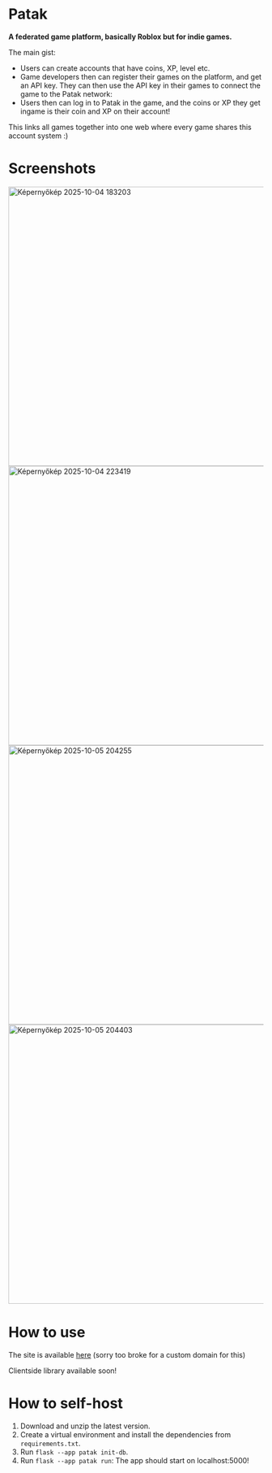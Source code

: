# Patak

**A federated game platform, basically Roblox but for indie games.**

The main gist:
- Users can create accounts that have coins, XP, level etc.
- Game developers then can register their games on the platform, and get an API key. They can then use the API key in their games to connect the game to the Patak network:
- Users then can log in to Patak in the game, and the coins or XP they get ingame is their coin and XP on their account!


This links all games together into one web where every game shares this account system :)

# Screenshots

<img width="550" height="auto" alt="Képernyőkép 2025-10-04 183203" src="https://github.com/user-attachments/assets/5f67e2ea-2f72-4f89-8ca5-ad885d5333b5" />

<img width="550" height="auto" alt="Képernyőkép 2025-10-04 223419" src="https://github.com/user-attachments/assets/2eb264ce-7465-4fe7-aa71-0c993595f5f7" />

<img width="550" height="auto" alt="Képernyőkép 2025-10-05 204255" src="https://github.com/user-attachments/assets/c913595d-becd-4b62-af48-959bc4c1bbe5" />

<img width="550" height="auto" alt="Képernyőkép 2025-10-05 204403" src="https://github.com/user-attachments/assets/1d50fcd0-6a86-43d8-9720-f2ee853dc3ac" />


# How to use
The site is available [here](http://89.168.88.97:5000/) (sorry too broke for a custom domain for this)

Clientside library available soon!

# How to self-host
1. Download and unzip the latest version.
2. Create a virtual environment and install the dependencies from `requirements.txt`.
3. Run `flask --app patak init-db`.
4. Run `flask --app patak run`: The app should start on localhost:5000!

